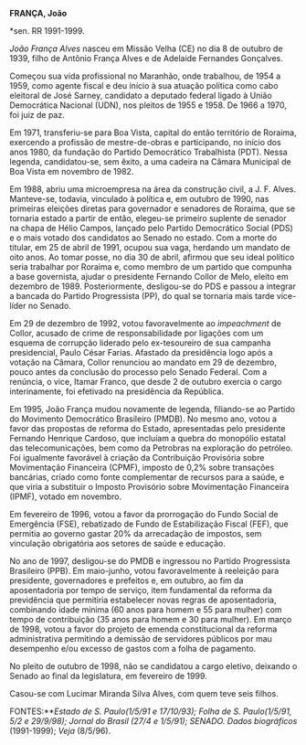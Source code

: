 **FRANÇA, João**

\*sen. RR 1991-1999.

*João França Alves* nasceu em Missão Velha (CE) no dia 8 de outubro de
1939, filho de Antônio França Alves e de Adelaide Fernandes Gonçalves.

Começou sua vida profissional no Maranhão, onde trabalhou, de 1954 a
1959, como agente fiscal e deu início à sua atuação política como cabo
eleitoral de José Sarney, candidato a deputado federal ligado à União
Democrática Nacional (UDN), nos pleitos de 1955 e 1958. De 1966 a 1970,
foi juiz de paz.

Em 1971, transferiu-se para Boa Vista, capital do então território de
Roraima, exercendo a profissão de mestre-de-obras e participando, no
início dos anos 1980, da fundação do Partido Democrático Trabalhista
(PDT). Nessa legenda, candidatou-se, sem êxito, a uma cadeira na Câmara
Municipal de Boa Vista em novembro de 1982.

Em 1988, abriu uma microempresa na área da construção civil, a J. F.
Alves. Manteve-se, todavia, vinculado à política e, em outubro de 1990,
nas primeiras eleições diretas para governador e senadores de Roraima,
que se tornaria estado a partir de então, elegeu-se primeiro suplente de
senador na chapa de Hélio Campos, lançado pelo Partido Democrático
Social (PDS) e o mais votado dos candidatos ao Senado no estado. Com a
morte do titular, em 25 de abril de 1991, ocupou sua vaga, herdando um
mandato de oito anos. Ao tomar posse, no dia 30 de abril, afirmou que
seu ideal político seria trabalhar por Roraima e, como membro de um
partido que compunha a base governista, ajudar o presidente Fernando
Collor de Melo, eleito em dezembro de 1989. Posteriormente, desligou-se
do PDS e passou a integrar a bancada do Partido Progressista (PP), do
qual se tornaria mais tarde vice-líder no Senado.

Em 29 de dezembro de 1992, votou favoravelmente ao *impeachment* de
Collor, acusado de crime de responsabilidade por ligações com um esquema
de corrupção liderado pelo ex-tesoureiro de sua campanha presidencial,
Paulo César Farias. Afastado da presidência logo após a votação na
Câmara, Collor renunciou ao mandato em 29 de dezembro, pouco antes da
conclusão do processo pelo Senado Federal. Com a renúncia, o vice,
Itamar Franco, que desde 2 de outubro exercia o cargo interinamente, foi
efetivado na presidência da República.

Em 1995, João França mudou novamente de legenda, filiando-se ao Partido
do Movimento Democrático Brasileiro (PMDB). No mesmo ano, votou a favor
das propostas de reforma do Estado, apresentadas pelo presidente
Fernando Henrique Cardoso, que incluíam a quebra do monopólio estatal
das telecomunicações, bem como da Petrobras na exploração do petróleo.
Foi igualmente favorável à criação da Contribuição Provisória sobre
Movimentação Financeira (CPMF), imposto de 0,2% sobre transações
bancárias, criado como fonte complementar de recursos para a saúde, e
que viria a substituir o Imposto Provisório sobre Movimentação
Financeira (IPMF), votado em novembro.

Em fevereiro de 1996, votou a favor da prorrogação do Fundo Social de
Emergência (FSE), rebatizado de Fundo de Estabilização Fiscal (FEF), que
permitia ao governo gastar 20% da arrecadação de impostos, sem
vinculação obrigatória aos setores de saúde e educação.

No ano de 1997, desligou-se do PMDB e ingressou no Partido Progressista
Brasileiro (PPB). Em maio-junho, votou favoravelmente à reeleição para
presidente, governadores e prefeitos e, em outubro, ao fim da
aposentadoria por tempo de serviço, item fundamental da reforma da
previdência que permitiria estabelecer novas regras de aposentadoria,
combinando idade mínima (60 anos para homem e 55 para mulher) com tempo
de contribuição (35 anos para homem e 30 para mulher). Em março de 1998,
votou a favor do projeto de emenda constitucional da reforma
administrativa permitindo a demissão de servidores públicos por mau
desempenho e/ou excesso de gastos com a folha de pagamento.

No pleito de outubro de 1998, não se candidatou a cargo eletivo,
deixando o Senado ao final da legislatura, em fevereiro de 1999.

Casou-se com Lucimar Miranda Silva Alves, com quem teve seis filhos.

FONTES:*****Estado de S. Paulo*(1/5/91 e 17/10/93); *Folha de S.
Paulo*(1/5/91, 5/2 e 29/9/98); *Jornal do Brasil* (27/4 e 1/5/91);
SENADO*. Dados biográficos* (1991-1999); *Veja* (8/5/96).

 
